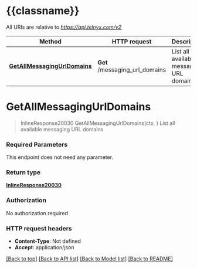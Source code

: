 # {{classname}}

All URIs are relative to *https://api.telnyx.com/v2*

Method | HTTP request | Description
------------- | ------------- | -------------
[**GetAllMessagingUrlDomains**](MessagingURLDomainsApi.md#GetAllMessagingUrlDomains) | **Get** /messaging_url_domains | List all available messaging URL domains

# **GetAllMessagingUrlDomains**
> InlineResponse20030 GetAllMessagingUrlDomains(ctx, )
List all available messaging URL domains

### Required Parameters
This endpoint does not need any parameter.

### Return type

[**InlineResponse20030**](inline_response_200_30.md)

### Authorization

No authorization required

### HTTP request headers

 - **Content-Type**: Not defined
 - **Accept**: application/json

[[Back to top]](#) [[Back to API list]](../README.md#documentation-for-api-endpoints) [[Back to Model list]](../README.md#documentation-for-models) [[Back to README]](../README.md)

